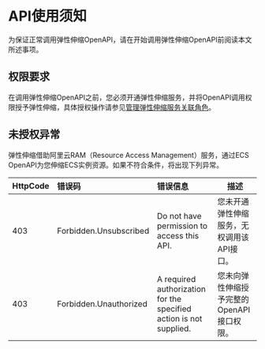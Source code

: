 # API使用须知

为保证正常调用弹性伸缩OpenAPI，请在开始调用弹性伸缩OpenAPI前阅读本文所述事项。

## 权限要求

在调用弹性伸缩OpenAPI之前，您必须开通弹性伸缩服务，并将OpenAPI调用权限授予弹性伸缩，具体授权操作请参见[管理弹性伸缩服务关联角色](/cn.zh-CN/快速入门/管理弹性伸缩服务关联角色.md)。

## 未授权异常

弹性伸缩借助阿里云RAM（Resource Access Management）服务，通过ECS OpenAPI为您伸缩ECS实例资源。如果不符合条件，将出现下列异常。

|HttpCode|错误码|错误信息|描述|
|:-------|:--|:---|--|
|403|Forbidden.Unsubscribed|Do not have permission to access this API.|您未开通弹性伸缩服务，无权调用该API接口。|
|403|Forbidden.Unauthorized|A required authorization for the specified action is not supplied.|您未向弹性伸缩授予完整的OpenAPI接口权限。|

